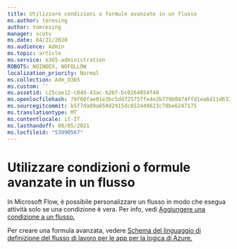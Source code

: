 ```yaml
---
title: Utilizzare condizioni o formule avanzate in un flusso
ms.author: toresing
author: tomresing
manager: scotv
ms.date: 04/21/2020
ms.audience: Admin
ms.topic: article
ms.service: o365-administration
ROBOTS: NOINDEX, NOFOLLOW
localization_priority: Normal
ms.collection: Adm_O365
ms.custom: ''
ms.assetid: c25cae12-c04d-43ac-b26f-bc0264854f48
ms.openlocfilehash: 79f60fae01e3bc5dd72575ffe4e2b779b0474ffd1ea6d11d632365cd63c5bf81
ms.sourcegitcommit: b5f7da89a650d2915dc652449623c78be6247175
ms.translationtype: MT
ms.contentlocale: it-IT
ms.lasthandoff: 08/05/2021
ms.locfileid: "53990567"
---
```

# <a name="use-conditions-or-advanced-formulas-in-a-flow"></a>Utilizzare condizioni o formule avanzate in un flusso

In Microsoft Flow, è possibile personalizzare un flusso in modo che esegua attività solo se una condizione è vera. Per info, vedi [Aggiungere una condizione a un flusso.](https://go.microsoft.com/fwlink/?linkid=872112)
  
Per creare una formula avanzata, vedere [Schema del linguaggio di definizione del flusso di lavoro per le app per la logica di Azure.](https://aka.ms/logicexpressions)
  

